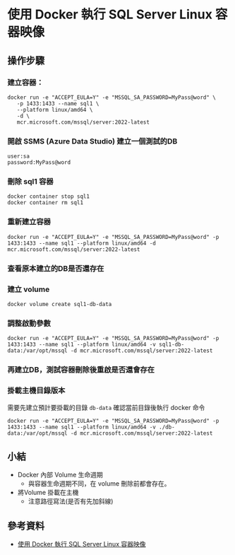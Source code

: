 # 使用 Docker 執行 SQL Server Linux 容器映像
## 操作步驟
### 建立容器：
```
docker run -e "ACCEPT_EULA=Y" -e "MSSQL_SA_PASSWORD=MyPass@word" \
   -p 1433:1433 --name sql1 \
   --platform linux/amd64 \
   -d \
   mcr.microsoft.com/mssql/server:2022-latest
```
### 開啟 SSMS (Azure Data Studio) 建立一個測試的DB
```
user:sa
password:MyPass@word
```
### 刪除 sql1 容器
```
docker container stop sql1
docker container rm sql1
```
### 重新建立容器
```
docker run -e "ACCEPT_EULA=Y" -e "MSSQL_SA_PASSWORD=MyPass@word" -p 1433:1433 --name sql1 --platform linux/amd64 -d mcr.microsoft.com/mssql/server:2022-latest
```
### 查看原本建立的DB是否還存在

### 建立 volume
```
docker volume create sql1-db-data
```
### 調整啟動參數
```
docker run -e "ACCEPT_EULA=Y" -e "MSSQL_SA_PASSWORD=MyPass@word" -p 1433:1433 --name sql1 --platform linux/amd64 -v sql1-db-data:/var/opt/mssql -d mcr.microsoft.com/mssql/server:2022-latest
```
### 再建立DB，測試容器刪除後重啟是否還會存在

### 掛載主機目錄版本
需要先建立預計要掛載的目錄 `db-data`
確認當前目錄後執行 docker 命令
```
docker run -e "ACCEPT_EULA=Y" -e "MSSQL_SA_PASSWORD=MyPass@word" -p 1433:1433 --name sql1 --platform linux/amd64 -v ./db-data:/var/opt/mssql -d mcr.microsoft.com/mssql/server:2022-latest
```

## 小結
- Docker 內部 Volume 生命週期
  - 與容器生命週期不同，在 volume 刪除前都會存在。
- 將Volume 掛載在主機
  - 注意路徑寫法(是否有先加斜線)

## 參考資料
- [使用 Docker 執行 SQL Server Linux 容器映像](https://learn.microsoft.com/zh-tw/sql/linux/quickstart-install-connect-docker?view=sql-server-ver16)